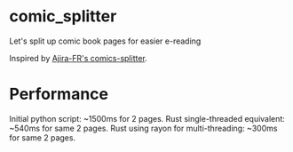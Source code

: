 # comic_splitter
Let's split up comic book pages for easier e-reading


Inspired by [Ajira-FR's comics-splitter](https://github.com/Ajira-FR/comics-splitter).


# Performance

Initial python script: ~1500ms for 2 pages.
Rust single-threaded equivalent: ~540ms for same 2 pages.
Rust using rayon for multi-threading: ~300ms for same 2 pages.
